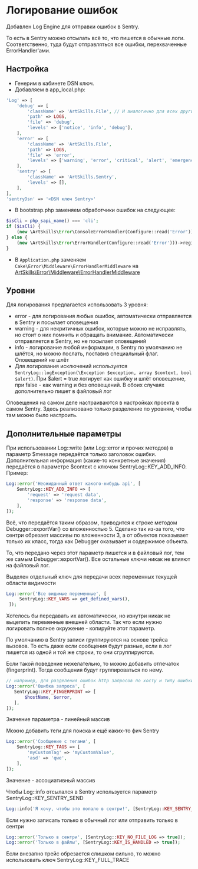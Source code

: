 # Логирование ошибок

Добавлен Log Engine для отправки ошибок в Sentry. 

То есть в Sentry можно отсылать всё то, что пишется в обычные логи. Соответственно, туда будут отправляться все ошибки, перехваченные ErrorHandler'ами.

## Настройка
* Генерим в кабинете DSN ключ.
* Добавляем в app_local.php:
```php
'Log' => [
    'debug' => [
        'className' => 'ArtSkills.File', // И аналогично для всех других конфигов записи в файл
        'path' => LOGS,
        'file' => 'debug',
        'levels' => ['notice', 'info', 'debug'],
    ],
    'error' => [
        'className' => 'ArtSkills.File',
        'path' => LOGS,
        'file' => 'error',
        'levels' => ['warning', 'error', 'critical', 'alert', 'emergency'],
    ],
    'sentry' => [
        'className' => 'ArtSkills.Sentry',
        'levels' => [],
    ],
],
'sentryDsn' => '<DSN ключ Sentry>'
```
* В bootstrap.php заменяем обработчики ошибок на следующее:
```php
$isCli = php_sapi_name() === 'cli';
if ($isCli) {
	(new \ArtSkills\Error\ConsoleErrorHandler(Configure::read('Error')))->register();
} else {
	(new \ArtSkills\Error\ErrorHandler(Configure::read('Error')))->register();
}
```
* В `Application.php` заменяем `Cake\Error\Middleware\ErrorHandlerMiddleware` на [ArtSkills\Error\Middleware\ErrorHandlerMiddleware](../../Error/Middleware/ErrorHandlerMiddleware.php)

## Уровни 
Для логирования предлагается использовать 3 уровня:
* error - для логирования любых ошибок, автоматически отправляется в Sentry и посылает оповещения
* warning - для некритичных ошибок, которые можно не исправлять, но стоит о них помнить и обращать внимание. Автоматически отправляется в Sentry, но не посылает оповещений
* info - логирование любой информации, в Sentry по умолчанию не шлётся, но можно послать, поставив специальный флаг. Оповещений не шлёт
* Для логирования исключений используется `SentryLog::logException(\Exception $exception, array $context, bool $alert)`. При $alert = true логирует как ошибку и шлёт оповещение, при false - как warning и без оповещений. В обоих случаях дополнительно пишет в файловый лог

Оповещения на самом деле настраиваются в настройках проекта в самом Sentry. Здесь реализовано только разделение по уровням, чтобы там можно было настроить.

## Дополнительные параметры
При использовании Log::write (или Log::error и прочих методов) в параметр $message передаётся только заголовок ошибки. Дополнительная информация (какие-то конкретные значения) передаётся в параметре $context с ключом SentryLog::KEY_ADD_INFO.
Пример:
 ```php
 Log::error('Неожиданный ответ какого-нибудь api', [
     SentryLog::KEY_ADD_INFO => [
         'request' => 'request data',
         'response' => 'response data',
     ],
 ]);
 ```
 
 Всё, что передаётся таким образом, приводится к строке методом Debugger::exportVar() со вложенностью 5. Сделано так из-за того, что сентри обрезает массивы по вложенности 3, а от объектов показывает только их класс, тогда как Debugger оказывает и содержимое объекта.
 
 То, что передано через этот параметр пишется и в файловый лог, тем же самым Debugger::exportVar().
 Все остальные ключи никак не влияют на файловый лог.
 
 Выделен отдельный ключ для передачи всех переменных текущей области видимости
 ```php
 Log::error('Все видимые переменные', [
      SentryLog::KEY_VARS => get_defined_vars(),
  ]);
 ```
 Хотелось бы передавать их автоматически, но изнутри никак не выцепить переменные внешней области. Так что если нужно логировать полное окружение - копируйте этот параметр.
 
 По умолчанию в Sentry записи группируются на основе трейса вызовов. То есть даже если сообщения будут разные, если в лог пишется из одной и той же строки, то они сгруппируются.
  
 Если такой поведение нежелательно, то можно добавить отпечаток (fingerprint). Тогда сообщения будут группироваться по нему.
 ```php
 // например, для разделения ошибок http запросов по хосту и типу ошибки
 Log::error('Ошибка запроса', [
    SentryLog::KEY_FINGERPRINT => [
        $hostName, $error,
    ],
 ]);
 ```
 Значение параметра - линейный массив
 
 Можно добавить теги для поиска и ещё каких-то фич Sentry
```php
Log::error('Сообщение с тегами', [
    SentryLog::KEY_TAGS => [
        'myCustomTag' => 'myCustomValue',
        'asd' => 'qwe',
    ],
]);
```
Значение - ассоциативный массив
 
 
 Чтобы Log::info отсылался в Sentry используется параметр SentryLog::KEY_SENTRY_SEND
 ```php
 Log::info('Я хочу, чтобы это попало в сентри!', [SentryLog::KEY_SENTRY_SEND => true]);
 ```
 
 Если нужно записать только в обычный лог или отправить только в сентри
 ```php
 Log::error('Только в сентри', [SentryLog::KEY_NO_FILE_LOG => true]);
 Log::error('Только в файлы', [SentryLog::KEY_IS_HANDLED => true]);
 ```
 
 Если внезапно трейс обрезается слишком сильно, то можно использовать ключ SentryLog::KEY_FULL_TRACE

